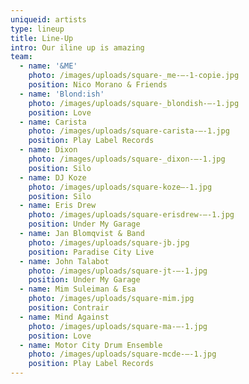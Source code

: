 ```yaml
---
uniqueid: artists
type: lineup
title: Line-Up
intro: Our iline up is amazing
team:
  - name: '&ME'
    photo: /images/uploads/square-_me-–-1-copie.jpg
    position: Nico Morano & Friends
  - name: 'Blond:ish'
    photo: /images/uploads/square-_blondish-–-1.jpg
    position: Love
  - name: Carista
    photo: /images/uploads/square-carista-–-1.jpg
    position: Play Label Records
  - name: Dixon
    photo: /images/uploads/square-_dixon-–-1.jpg
    position: Silo
  - name: DJ Koze
    photo: /images/uploads/square-koze–-1.jpg
    position: Silo
  - name: Eris Drew
    photo: /images/uploads/square-erisdrew-–-1.jpg
    position: Under My Garage
  - name: Jan Blomqvist & Band
    photo: /images/uploads/square-jb.jpg
    position: Paradise City Live
  - name: John Talabot
    photo: /images/uploads/square-jt-–-1.jpg
    position: Under My Garage
  - name: Mim Suleiman & Esa
    photo: /images/uploads/square-mim.jpg
    position: Contrair
  - name: Mind Against
    photo: /images/uploads/square-ma-–-1.jpg
    position: Love
  - name: Motor City Drum Ensemble
    photo: /images/uploads/square-mcde-–-1.jpg
    position: Play Label Records
---
```


